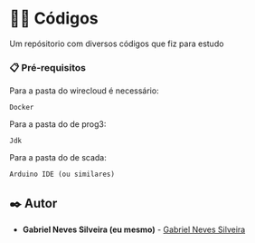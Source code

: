 # 🧑‍💻 Códigos

Um repósitorio com diversos códigos que fiz para estudo

### 📋 Pré-requisitos

Para a pasta do wirecloud é necessário:

```
Docker
```

Para a pasta do de prog3:

```
Jdk
```

Para a pasta do de scada:

```
Arduino IDE (ou similares)
```

## ✒️ Autor

* **Gabriel Neves Silveira (eu mesmo)** - [Gabriel Neves Silveira](https://github.com/gabeneves)
